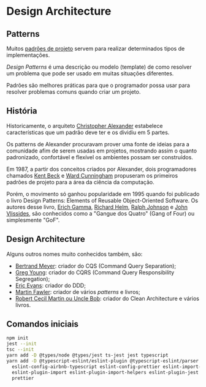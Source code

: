 # Design Architecture

## Patterns

Muitos [padrões de projeto](https://pt.wikipedia.org/wiki/Padr%C3%A3o_de_projeto_de_software)
servem para realizar determinados tipos de implementações.

_Design Patterns_ é uma descrição ou modelo (template) de como resolver um problema
que pode ser usado em muitas situações diferentes.

Padrões são melhores práticas para que o programador possa usar para
resolver problemas comuns quando criar um projeto.

## História

Historicamente, o arquiteto [Christopher Alexander](https://pt.wikipedia.org/wiki/Christopher_Alexander)
estabelece características que um padrão deve ter e os dividiu em 5 partes.

Os patterns de Alexander procuravam prover uma fonte de ideias para a comunidade afim de serem usadas em projetos,
mostrando assim o quanto padronizado, confortável e flexível os ambientes possam ser construídos.

Em 1987, a partir dos conceitos criados por Alexander, dois programadores chamados
[Kent Beck](https://pt.wikipedia.org/wiki/Kent_Beck) e
[Ward Cunningham](https://pt.wikipedia.org/wiki/Ward_Cunningham) propuseram os primeiros padrões de projeto
para a área da ciência da computação.

Porém, o movimento só ganhou popularidade em 1995 quando foi publicado o livro
Design Patterns: Elements of Reusable Object-Oriented Software.
Os autores desse livro,
[Erich Gamma](https://pt.wikipedia.org/wiki/Erich_Gamma),
[Richard Helm](https://pt.wikipedia.org/wiki/Richard_Helm),
[Ralph Johnson](https://pt.wikipedia.org/wiki/Ralph_Johnson) e
[John Vlissides](https://pt.wikipedia.org/wiki/John_Vlissides),
são conhecidos como a "Gangue dos Quatro" (Gang of Four) ou simplesmente "GoF".

## Design Architecture

Alguns outros nomes muito conhecidos também, são:

- [Bertrand Meyer](https://en.wikipedia.org/wiki/Bertrand_Meyer): criador do CQS (Command Query Separation);
- [Greg Young](https://cqrs.files.wordpress.com/2010/11/cqrs_documents.pdf): criador do CQRS (Command Query Responsibility Segregation);
- [Eric Evans](https://en.wikipedia.org/wiki/Domain-driven_design): criador do DDD;
- [Martin Fawler](https://martinfowler.com/): criador de vários _patterns_ e livros;
- [Robert Cecil Martin ou Uncle Bob](https://martinfowler.com/): criador do Clean Architecture e vários livros.

## Comandos iniciais

```sh
npm init
jest --init
tsc --init
yarn add -D @types/node @types/jest ts-jest jest typescript
yarn add -D @typescript-eslint/eslint-plugin @typescript-eslint/parser eslint eslint-config-airbnb \
  eslint-config-airbnb-typescript eslint-config-prettier eslint-import-resolver-typescript \
  eslint-plugin-import eslint-plugin-import-helpers eslint-plugin-jest eslint-plugin-prettier \
  prettier
```
